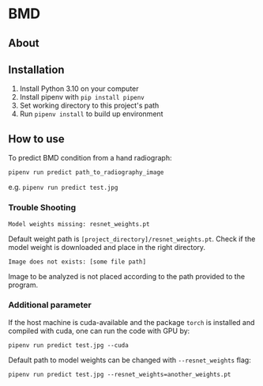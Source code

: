 # BMD
## About

## Installation
1. Install Python 3.10 on your computer
2. Install pipenv with `pip install pipenv`
3. Set working directory to this project's path
4. Run `pipenv install` to build up environment

## How to use
To predict BMD condition from a hand radiograph:
```
pipenv run predict path_to_radiography_image
```
e.g. `pipenv run predict test.jpg`
### Trouble Shooting
```
Model weights missing: resnet_weights.pt
```
Default weight path is `[project_directory]/resnet_weights.pt`. Check if the model weight is downloaded and place in the right directory.
```
Image does not exists: [some file path]
```
Image to be analyzed is not placed according to the path provided to the program.
### Additional parameter
If the host machine is cuda-available and the package `torch` is installed and compiled with cuda, one can run the code with GPU by:
```
pipenv run predict test.jpg --cuda
```
Default path to model weights can be changed with `--resnet_weights` flag:
```
pipenv run predict test.jpg --resnet_weights=another_weights.pt
```

